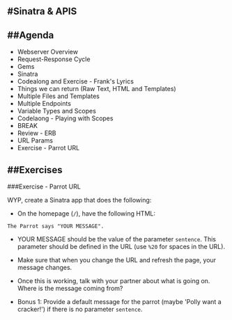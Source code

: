 #Sinatra & APIS
---

##Agenda
---

* Webserver Overview
* Request-Response Cycle
* Gems
* Sinatra
* Codealong and Exercise - Frank's Lyrics
* Things we can return (Raw Text, HTML and Templates)
* Multiple Files and Templates
* Multiple Endpoints
* Variable Types and Scopes
* Codelaong - Playing with Scopes
* BREAK
* Review - ERB
* URL Params
* Exercise - Parrot URL

##Exercises
---

###Exercise - Parrot URL

WYP, create a Sinatra app that does the following:

* On the homepage (`/`), have the following HTML:

```
The Parrot says "YOUR MESSAGE".
```

* YOUR MESSAGE should be the value of the parameter `sentence`. This parameter should be defined in the URL (use `%20` for spaces in the URL).
* Make sure that when you change the URL and refresh the page, your message changes.
* Once this is working, talk with your partner about what is going on. Where is the message coming from?

* Bonus 1: Provide a default message for the parrot (maybe 'Polly want a cracker!') if there is no parameter `sentence`.
